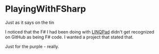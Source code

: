 # PlayingWithFSharp
Just as it says on the tin

I noticed that the F# I had been doing with [LINQPad](http://www.linqpad.net/) didn't get recognized on GitHub as being F# code. I wanted a project that stated that.

Just for the purple - really.
